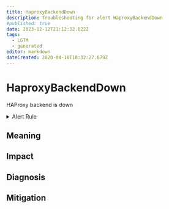 ```yaml
---
title: HaproxyBackendDown
description: Troubleshooting for alert HaproxyBackendDown
#published: true
date: 2023-12-12T21:12:32.022Z
tags: 
  - LGTM
  - generated
editor: markdown
dateCreated: 2020-04-10T18:32:27.079Z
---
```


# HaproxyBackendDown

HAProxy backend is down

<details>
  <summary>Alert Rule</summary>

{{% rule "haproxy/haproxy-exporter-v1.yml" "HaproxyBackendDown" %}}

{{% comment %}}

```yaml
alert: HaproxyBackendDown
expr: haproxy_backend_up == 0
for: 0m
labels:
    severity: critical
annotations:
    summary: HAProxy backend down (instance {{ $labels.instance }})
    description: |-
        HAProxy backend is down
          VALUE = {{ $value }}
          LABELS = {{ $labels }}
    runbook: https://github.com/srerun/prometheus-alerts/blob/main/content/runbooks/haproxy-exporter-v1/HaproxyBackendDown.md

```

{{% /comment %}}

</details>


## Meaning
[//]: # "Short paragraph that explains what the alert means"


## Impact
[//]: # "What could / will happen if the alert is not addressed"



## Diagnosis
[//]: # "Steps to take to identify the cause of the problem"



## Mitigation
[//]: # "The steps necessary to resolve the alert"
